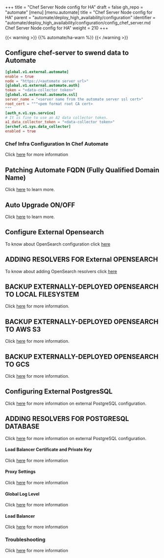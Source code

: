 +++
title = "Chef Server Node config for HA"
draft = false
gh_repo = "automate"
[menu]
  [menu.automate]
    title = "Chef Server Node config for HA"
    parent = "automate/deploy_high_availability/configuration"
    identifier = "automate/deploy_high_availability/configuration/config_chef_server.md Chef Server Node config for HA"
    weight = 210
+++

{{< warning >}}
{{% automate/ha-warn %}}
{{< /warning >}}

## Configure chef-server to swend data to Automate

```toml
[global.v1.external.automate]
enable = true
node = "https://<automate server url>"
[global.v1.external.automate.auth]
token = "<data-collector token>"
[global.v1.external.automate.ssl]
server_name = "<server name from the automate server ssl cert>"
root_cert = """<pem format root CA cert>
"""
[auth_n.v1.sys.service]
# It is fine to use an A2 data collector token.
a1_data_collector_token = "<data-collector token>"
[erchef.v1.sys.data_collector]
enabled = true
```


### Chef Infra Configuration In Chef Automate

Click [here](/automate/chef_infra_in_chef_automate) for more information



## Patching Automate FQDN (Fully Qualified Domain Name)

Click [here](/automate/configuration/#chef-automate-fqdn) to learn more.

## Auto Upgrade ON/OFF

Click [here](/automate/configuration/#upgrade-strategy) to learn more.


## Configure External Opensearch

To know about OpenSearch configuration click [here](automate/install/#configuring-external-opensearch)



## ADDING RESOLVERS FOR External OPENSEARCH
To know about adding OpenSearch resolvers click [here](automate/install/#adding-resolvers-for-opensearch)

## BACKUP EXTERNALLY-DEPLOYED OPENSEARCH TO LOCAL FILESYSTEM

Click [here](automate/install/#backup-externally-deployed-opensearch-to-local-filesystem) for more information.

## BACKUP EXTERNALLY-DEPLOYED OPENSEARCH TO AWS S3

Click [here](automate/install/#backup-externally-deployed-opensearch-to-aws-s3) for more information.

## BACKUP EXTERNALLY-DEPLOYED OPENSEARCH TO GCS

Click [here](automate/install/#backup-externally-deployed-opensearch-to-gcs) for more information.

## Configuring External PostgresSQL

Click [here](automate/install/#configuring-an-external-postgresql-database) for more information on external PostgreSQL configuration.

## ADDING RESOLVERS FOR POSTGRESQL DATABASE

Click [here](automate/install/#adding-resolvers-for-postgresql-database) for more information on external PostgreSQL configuration.

#### Load Balancer Certificate and Private Key

Click [here](/automate/configuration/#load-balancer-certificate-and-private-key) for more information


#### Proxy Settings

Click [here](/automate/configuration/#proxy-settings) for more information


#### Global Log Level

Click [here](/automate/configuration/#global-log-level) for more information

#### Load Balancer
Click [here](/automate/configuration/#load-balancer) for more information


### Troubleshooting

Click [here](/automate/configuration/#troubleshooting) for more information